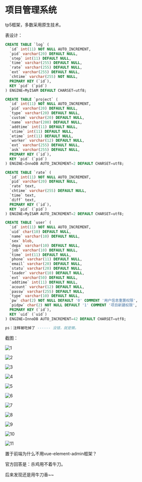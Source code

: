 项目管理系统
===============

tp5框架，多数采用原生技术。

表设计：

```sql
CREATE TABLE `log` (
  `id` int(11) NOT NULL AUTO_INCREMENT,
  `pid` varchar(20) DEFAULT NULL,
  `step` int(11) DEFAULT NULL,
  `time` varchar(255) DEFAULT NULL,
  `rate` varchar(255) DEFAULT NULL,
  `ext` varchar(255) DEFAULT NULL,
  `chtime` varchar(255) NOT NULL,
  PRIMARY KEY (`id`),
  KEY `pid` (`pid`)
) ENGINE=MyISAM DEFAULT CHARSET=utf8;

CREATE TABLE `project` (
  `id` int(11) NOT NULL AUTO_INCREMENT,
  `pid` varchar(20) DEFAULT NULL,
  `type` varchar(20) DEFAULT NULL,
  `custom` varchar(20) DEFAULT NULL,
  `name` varchar(200) DEFAULT NULL,
  `addtime` int(11) DEFAULT NULL,
  `stime` int(11) DEFAULT NULL,
  `etime` int(11) DEFAULT NULL,
  `worker` varchar(12) DEFAULT NULL,
  `ext` varchar(255) DEFAULT NULL,
  `ask` varchar(255) DEFAULT NULL,
  PRIMARY KEY (`id`),
  KEY `pid` (`pid`)
) ENGINE=InnoDB AUTO_INCREMENT=2 DEFAULT CHARSET=utf8;

CREATE TABLE `rate` (
  `id` int(11) NOT NULL AUTO_INCREMENT,
  `pid` varchar(20) DEFAULT NULL,
  `rate` text,
  `chtime` varchar(255) DEFAULT NULL,
  `time` text,
  `diff` text,
  PRIMARY KEY (`id`),
  KEY `pid` (`pid`)
) ENGINE=MyISAM AUTO_INCREMENT=2 DEFAULT CHARSET=utf8;

CREATE TABLE `user` (
  `id` int(11) NOT NULL AUTO_INCREMENT,
  `uid` char(10) DEFAULT NULL,
  `name` varchar(10) DEFAULT NULL,
  `sex` blob,
  `depa` varchar(10) DEFAULT NULL,
  `job` varchar(10) DEFAULT NULL,
  `time` int(11) DEFAULT NULL,
  `phone` varchar(11) DEFAULT NULL,
  `email` varchar(20) DEFAULT NULL,
  `statu` varchar(20) DEFAULT NULL,
  `leader` varchar(10) DEFAULT NULL,
  `ext` varchar(50) DEFAULT NULL,
  `addtime` int(11) DEFAULT NULL,
  `acount` varchar(12) DEFAULT NULL,
  `passw` varchar(255) DEFAULT NULL,
  `type` varchar(10) DEFAULT NULL,
  `pw` char(2) NOT NULL DEFAULT '0' COMMENT '用户信息重置权限',
  `pidpw` char(2) NOT NULL DEFAULT '1' COMMENT '项目新建权限',
  PRIMARY KEY (`id`),
  KEY `uid` (`uid`)
) ENGINE=InnoDB AUTO_INCREMENT=42 DEFAULT CHARSET=utf8;

ps：注释被吃掉了 ------ 没错，就是懒。
```



截图：

![1](C:\Users\yu\Desktop\1.png)

![2](C:\Users\yu\Desktop\2.png)

![3](C:\Users\yu\Desktop\3.png)

![4](C:\Users\yu\Desktop\4.png)

![5](C:\Users\yu\Desktop\5.png)

![6](C:\Users\yu\Desktop\6.png)

![7](C:\Users\yu\Desktop\7.png)

![8](C:\Users\yu\Desktop\8.png)

![9](C:\Users\yu\Desktop\9.png)

![10](C:\Users\yu\Desktop\10.png)

![11](C:\Users\yu\Desktop\11.png)



置于前端为什么不用vue-element-admin框架？

官方回答是：杀鸡用不着牛刀。

后来发现还是用牛刀香~~



































